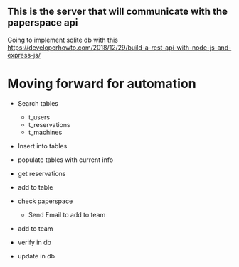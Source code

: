 ## This is the server that will communicate with the paperspace api

Going to implement sqlite db with this https://developerhowto.com/2018/12/29/build-a-rest-api-with-node-js-and-express-js/


# Moving forward for automation

- Search tables
  - t_users
  - t_reservations
  - t_machines

- Insert into tables
- populate tables  with current info

- get reservations
- add to table
- check paperspace
  - Send Email to add to team
- add to team
- verify in db
- update in db
